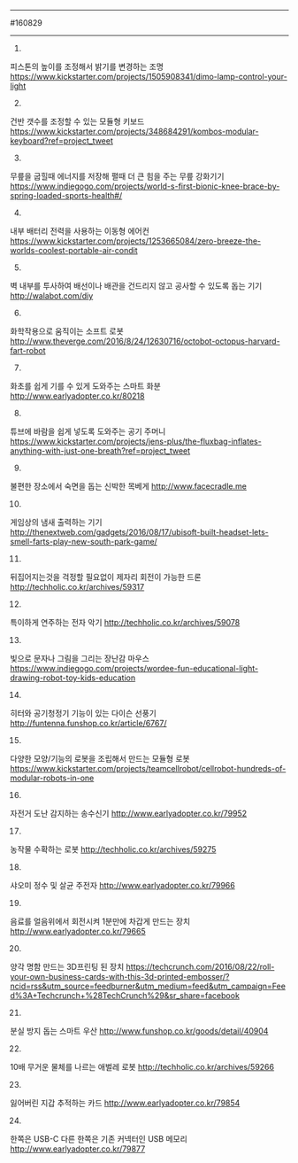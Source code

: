
---  
#160829  

---  
1.
피스톤의 높이를 조정해서 밝기를 변경하는 조명
https://www.kickstarter.com/projects/1505908341/dimo-lamp-control-your-light

2.
건반 갯수를 조정할 수 있는 모듈형 키보드
https://www.kickstarter.com/projects/348684291/kombos-modular-keyboard?ref=project_tweet

3.
무릎을 굽힐때 에너지를 저장해 펼때 더 큰 힘을 주는 무릎 강화기기
https://www.indiegogo.com/projects/world-s-first-bionic-knee-brace-by-spring-loaded-sports-health#/

4.
내부 배터리 전력을 사용하는 이동형 에어컨
https://www.kickstarter.com/projects/1253665084/zero-breeze-the-worlds-coolest-portable-air-condit

5.
벽 내부를 투사하여 배선이나 배관을 건드리지 않고 공사할 수 있도록 돕는 기기
http://walabot.com/diy

6.
화학작용으로 움직이는 소프트 로봇
http://www.theverge.com/2016/8/24/12630716/octobot-octopus-harvard-fart-robot

7.
화초를 쉽게 기를 수 있게 도와주는 스마트 화분
http://www.earlyadopter.co.kr/80218

8.
튜브에 바람을 쉽게 넣도록 도와주는 공기 주머니
https://www.kickstarter.com/projects/jens-plus/the-fluxbag-inflates-anything-with-just-one-breath?ref=project_tweet

9.
불편한 장소에서 숙면을 돕는 신박한 목베게
http://www.facecradle.me

10.
게임상의 냄새 출력하는 기기
http://thenextweb.com/gadgets/2016/08/17/ubisoft-built-headset-lets-smell-farts-play-new-south-park-game/

11.
뒤집어지는것을 걱정할 필요없이 제자리 회전이 가능한 드론
http://techholic.co.kr/archives/59317

12.
특이하게 연주하는 전자 악기
http://techholic.co.kr/archives/59078

13.
빛으로 문자나 그림을 그리는 장난감 마우스
https://www.indiegogo.com/projects/wordee-fun-educational-light-drawing-robot-toy-kids-education

14.
히터와 공기청정기 기능이 있는 다이슨 선풍기
http://funtenna.funshop.co.kr/article/6767/

15.
다양한 모양/기능의 로봇을 조립해서 만드는 모듈형 로봇
https://www.kickstarter.com/projects/teamcellrobot/cellrobot-hundreds-of-modular-robots-in-one

16.
자전거 도난 감지하는 송수신기
http://www.earlyadopter.co.kr/79952

17.
농작물 수확하는 로봇
http://techholic.co.kr/archives/59275

18.
샤오미 정수 및 살균 주전자
http://www.earlyadopter.co.kr/79966

19.
음료를 얼음위에서 회전시켜 1분만에 차갑게 만드는 장치
http://www.earlyadopter.co.kr/79665

20.
양각 명함 만드는 3D프린팅 된 장치
https://techcrunch.com/2016/08/22/roll-your-own-business-cards-with-this-3d-printed-embosser/?ncid=rss&utm_source=feedburner&utm_medium=feed&utm_campaign=Feed%3A+Techcrunch+%28TechCrunch%29&sr_share=facebook

21.
분실 방지 돕는 스마트 우산
http://www.funshop.co.kr/goods/detail/40904

22.
10배 무거운 물체를 나르는 애벌레 로봇
http://techholic.co.kr/archives/59266

23.
잃어버린 지갑 추적하는 카드
http://www.earlyadopter.co.kr/79854

24.
한쪽은 USB-C 다른 한쪽은 기존 커넥터인 USB 메모리
http://www.earlyadopter.co.kr/79877
